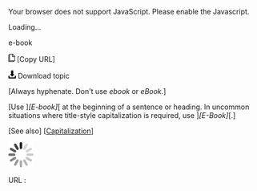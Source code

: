 Your browser does not support JavaScript. Please enable the Javascript.

Loading...

e-book

![Copy URL](e-commerce_files/Copy.png) [Copy URL]

![Download](e-commerce_files/Download.png)
Download topic

[Always hyphenate. Don't use *ebook* or *eBook.*]

[Use ]*[E-book]*[ at the beginning of a sentence or heading. In uncommon situations where title-style capitalization is required, use ]*[E-Book]*[.]

[See also] [[Capitalization](https://worldready.cloudapp.net/Styleguide/Read?id=2700&topicid=33685)]

![In progress](e-commerce_files/activity-large.gif)

URL :


